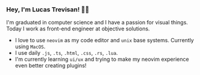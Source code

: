 ### Hey, I'm Lucas Trevisan! 👋🏻

I'm graduated in computer science and I have a passion for visual things. Today I work as front-end engineer at objective solutions.

- I love to use `neovim` as my code editor and `unix` base systems. Currently using `MacOS`.
- I use daily `.js`, `.ts`, `.html`, `.css`, `.rs`, `.lua`.
- I'm currently learning `ui/ux` and trying to make my neovim experience even better creating plugins!
